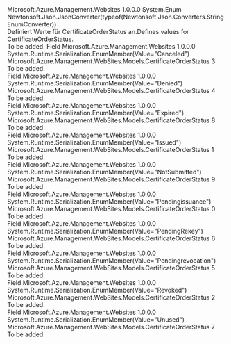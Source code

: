 <Type Name="CertificateOrderStatus" FullName="Microsoft.Azure.Management.WebSites.Models.CertificateOrderStatus">
  <TypeSignature Language="C#" Value="public enum CertificateOrderStatus" />
  <TypeSignature Language="ILAsm" Value=".class public auto ansi sealed CertificateOrderStatus extends System.Enum" />
  <TypeSignature Language="DocId" Value="T:Microsoft.Azure.Management.WebSites.Models.CertificateOrderStatus" />
  <TypeSignature Language="VB.NET" Value="Public Enum CertificateOrderStatus" />
  <TypeSignature Language="F#" Value="type CertificateOrderStatus = " />
  <AssemblyInfo>
    <AssemblyName>Microsoft.Azure.Management.Websites</AssemblyName>
    <AssemblyVersion>1.0.0.0</AssemblyVersion>
  </AssemblyInfo>
  <Base>
    <BaseTypeName>System.Enum</BaseTypeName>
  </Base>
  <Attributes>
    <Attribute>
      <AttributeName>Newtonsoft.Json.JsonConverter(typeof(Newtonsoft.Json.Converters.StringEnumConverter))</AttributeName>
    </Attribute>
  </Attributes>
  <Docs>
    <summary>
            <span data-ttu-id="da8ae-101">Definiert Werte für CertificateOrderStatus an.</span><span class="sxs-lookup"><span data-stu-id="da8ae-101">Defines values for CertificateOrderStatus.</span></span>
            </summary>
    <remarks>To be added.</remarks>
  </Docs>
  <Members>
    <Member MemberName="Canceled">
      <MemberSignature Language="C#" Value="Canceled" />
      <MemberSignature Language="ILAsm" Value=".field public static literal valuetype Microsoft.Azure.Management.WebSites.Models.CertificateOrderStatus Canceled = int32(3)" />
      <MemberSignature Language="DocId" Value="F:Microsoft.Azure.Management.WebSites.Models.CertificateOrderStatus.Canceled" />
      <MemberSignature Language="VB.NET" Value="Canceled" />
      <MemberSignature Language="F#" Value="Canceled = 3" Usage="Microsoft.Azure.Management.WebSites.Models.CertificateOrderStatus.Canceled" />
      <MemberType>Field</MemberType>
      <AssemblyInfo>
        <AssemblyName>Microsoft.Azure.Management.Websites</AssemblyName>
        <AssemblyVersion>1.0.0.0</AssemblyVersion>
      </AssemblyInfo>
      <Attributes>
        <Attribute>
          <AttributeName>System.Runtime.Serialization.EnumMember(Value="Canceled")</AttributeName>
        </Attribute>
      </Attributes>
      <ReturnValue>
        <ReturnType>Microsoft.Azure.Management.WebSites.Models.CertificateOrderStatus</ReturnType>
      </ReturnValue>
      <MemberValue>3</MemberValue>
      <Docs>
        <summary>To be added.</summary>
      </Docs>
    </Member>
    <Member MemberName="Denied">
      <MemberSignature Language="C#" Value="Denied" />
      <MemberSignature Language="ILAsm" Value=".field public static literal valuetype Microsoft.Azure.Management.WebSites.Models.CertificateOrderStatus Denied = int32(4)" />
      <MemberSignature Language="DocId" Value="F:Microsoft.Azure.Management.WebSites.Models.CertificateOrderStatus.Denied" />
      <MemberSignature Language="VB.NET" Value="Denied" />
      <MemberSignature Language="F#" Value="Denied = 4" Usage="Microsoft.Azure.Management.WebSites.Models.CertificateOrderStatus.Denied" />
      <MemberType>Field</MemberType>
      <AssemblyInfo>
        <AssemblyName>Microsoft.Azure.Management.Websites</AssemblyName>
        <AssemblyVersion>1.0.0.0</AssemblyVersion>
      </AssemblyInfo>
      <Attributes>
        <Attribute>
          <AttributeName>System.Runtime.Serialization.EnumMember(Value="Denied")</AttributeName>
        </Attribute>
      </Attributes>
      <ReturnValue>
        <ReturnType>Microsoft.Azure.Management.WebSites.Models.CertificateOrderStatus</ReturnType>
      </ReturnValue>
      <MemberValue>4</MemberValue>
      <Docs>
        <summary>To be added.</summary>
      </Docs>
    </Member>
    <Member MemberName="Expired">
      <MemberSignature Language="C#" Value="Expired" />
      <MemberSignature Language="ILAsm" Value=".field public static literal valuetype Microsoft.Azure.Management.WebSites.Models.CertificateOrderStatus Expired = int32(8)" />
      <MemberSignature Language="DocId" Value="F:Microsoft.Azure.Management.WebSites.Models.CertificateOrderStatus.Expired" />
      <MemberSignature Language="VB.NET" Value="Expired" />
      <MemberSignature Language="F#" Value="Expired = 8" Usage="Microsoft.Azure.Management.WebSites.Models.CertificateOrderStatus.Expired" />
      <MemberType>Field</MemberType>
      <AssemblyInfo>
        <AssemblyName>Microsoft.Azure.Management.Websites</AssemblyName>
        <AssemblyVersion>1.0.0.0</AssemblyVersion>
      </AssemblyInfo>
      <Attributes>
        <Attribute>
          <AttributeName>System.Runtime.Serialization.EnumMember(Value="Expired")</AttributeName>
        </Attribute>
      </Attributes>
      <ReturnValue>
        <ReturnType>Microsoft.Azure.Management.WebSites.Models.CertificateOrderStatus</ReturnType>
      </ReturnValue>
      <MemberValue>8</MemberValue>
      <Docs>
        <summary>To be added.</summary>
      </Docs>
    </Member>
    <Member MemberName="Issued">
      <MemberSignature Language="C#" Value="Issued" />
      <MemberSignature Language="ILAsm" Value=".field public static literal valuetype Microsoft.Azure.Management.WebSites.Models.CertificateOrderStatus Issued = int32(1)" />
      <MemberSignature Language="DocId" Value="F:Microsoft.Azure.Management.WebSites.Models.CertificateOrderStatus.Issued" />
      <MemberSignature Language="VB.NET" Value="Issued" />
      <MemberSignature Language="F#" Value="Issued = 1" Usage="Microsoft.Azure.Management.WebSites.Models.CertificateOrderStatus.Issued" />
      <MemberType>Field</MemberType>
      <AssemblyInfo>
        <AssemblyName>Microsoft.Azure.Management.Websites</AssemblyName>
        <AssemblyVersion>1.0.0.0</AssemblyVersion>
      </AssemblyInfo>
      <Attributes>
        <Attribute>
          <AttributeName>System.Runtime.Serialization.EnumMember(Value="Issued")</AttributeName>
        </Attribute>
      </Attributes>
      <ReturnValue>
        <ReturnType>Microsoft.Azure.Management.WebSites.Models.CertificateOrderStatus</ReturnType>
      </ReturnValue>
      <MemberValue>1</MemberValue>
      <Docs>
        <summary>To be added.</summary>
      </Docs>
    </Member>
    <Member MemberName="NotSubmitted">
      <MemberSignature Language="C#" Value="NotSubmitted" />
      <MemberSignature Language="ILAsm" Value=".field public static literal valuetype Microsoft.Azure.Management.WebSites.Models.CertificateOrderStatus NotSubmitted = int32(9)" />
      <MemberSignature Language="DocId" Value="F:Microsoft.Azure.Management.WebSites.Models.CertificateOrderStatus.NotSubmitted" />
      <MemberSignature Language="VB.NET" Value="NotSubmitted" />
      <MemberSignature Language="F#" Value="NotSubmitted = 9" Usage="Microsoft.Azure.Management.WebSites.Models.CertificateOrderStatus.NotSubmitted" />
      <MemberType>Field</MemberType>
      <AssemblyInfo>
        <AssemblyName>Microsoft.Azure.Management.Websites</AssemblyName>
        <AssemblyVersion>1.0.0.0</AssemblyVersion>
      </AssemblyInfo>
      <Attributes>
        <Attribute>
          <AttributeName>System.Runtime.Serialization.EnumMember(Value="NotSubmitted")</AttributeName>
        </Attribute>
      </Attributes>
      <ReturnValue>
        <ReturnType>Microsoft.Azure.Management.WebSites.Models.CertificateOrderStatus</ReturnType>
      </ReturnValue>
      <MemberValue>9</MemberValue>
      <Docs>
        <summary>To be added.</summary>
      </Docs>
    </Member>
    <Member MemberName="Pendingissuance">
      <MemberSignature Language="C#" Value="Pendingissuance" />
      <MemberSignature Language="ILAsm" Value=".field public static literal valuetype Microsoft.Azure.Management.WebSites.Models.CertificateOrderStatus Pendingissuance = int32(0)" />
      <MemberSignature Language="DocId" Value="F:Microsoft.Azure.Management.WebSites.Models.CertificateOrderStatus.Pendingissuance" />
      <MemberSignature Language="VB.NET" Value="Pendingissuance" />
      <MemberSignature Language="F#" Value="Pendingissuance = 0" Usage="Microsoft.Azure.Management.WebSites.Models.CertificateOrderStatus.Pendingissuance" />
      <MemberType>Field</MemberType>
      <AssemblyInfo>
        <AssemblyName>Microsoft.Azure.Management.Websites</AssemblyName>
        <AssemblyVersion>1.0.0.0</AssemblyVersion>
      </AssemblyInfo>
      <Attributes>
        <Attribute>
          <AttributeName>System.Runtime.Serialization.EnumMember(Value="Pendingissuance")</AttributeName>
        </Attribute>
      </Attributes>
      <ReturnValue>
        <ReturnType>Microsoft.Azure.Management.WebSites.Models.CertificateOrderStatus</ReturnType>
      </ReturnValue>
      <MemberValue>0</MemberValue>
      <Docs>
        <summary>To be added.</summary>
      </Docs>
    </Member>
    <Member MemberName="PendingRekey">
      <MemberSignature Language="C#" Value="PendingRekey" />
      <MemberSignature Language="ILAsm" Value=".field public static literal valuetype Microsoft.Azure.Management.WebSites.Models.CertificateOrderStatus PendingRekey = int32(6)" />
      <MemberSignature Language="DocId" Value="F:Microsoft.Azure.Management.WebSites.Models.CertificateOrderStatus.PendingRekey" />
      <MemberSignature Language="VB.NET" Value="PendingRekey" />
      <MemberSignature Language="F#" Value="PendingRekey = 6" Usage="Microsoft.Azure.Management.WebSites.Models.CertificateOrderStatus.PendingRekey" />
      <MemberType>Field</MemberType>
      <AssemblyInfo>
        <AssemblyName>Microsoft.Azure.Management.Websites</AssemblyName>
        <AssemblyVersion>1.0.0.0</AssemblyVersion>
      </AssemblyInfo>
      <Attributes>
        <Attribute>
          <AttributeName>System.Runtime.Serialization.EnumMember(Value="PendingRekey")</AttributeName>
        </Attribute>
      </Attributes>
      <ReturnValue>
        <ReturnType>Microsoft.Azure.Management.WebSites.Models.CertificateOrderStatus</ReturnType>
      </ReturnValue>
      <MemberValue>6</MemberValue>
      <Docs>
        <summary>To be added.</summary>
      </Docs>
    </Member>
    <Member MemberName="Pendingrevocation">
      <MemberSignature Language="C#" Value="Pendingrevocation" />
      <MemberSignature Language="ILAsm" Value=".field public static literal valuetype Microsoft.Azure.Management.WebSites.Models.CertificateOrderStatus Pendingrevocation = int32(5)" />
      <MemberSignature Language="DocId" Value="F:Microsoft.Azure.Management.WebSites.Models.CertificateOrderStatus.Pendingrevocation" />
      <MemberSignature Language="VB.NET" Value="Pendingrevocation" />
      <MemberSignature Language="F#" Value="Pendingrevocation = 5" Usage="Microsoft.Azure.Management.WebSites.Models.CertificateOrderStatus.Pendingrevocation" />
      <MemberType>Field</MemberType>
      <AssemblyInfo>
        <AssemblyName>Microsoft.Azure.Management.Websites</AssemblyName>
        <AssemblyVersion>1.0.0.0</AssemblyVersion>
      </AssemblyInfo>
      <Attributes>
        <Attribute>
          <AttributeName>System.Runtime.Serialization.EnumMember(Value="Pendingrevocation")</AttributeName>
        </Attribute>
      </Attributes>
      <ReturnValue>
        <ReturnType>Microsoft.Azure.Management.WebSites.Models.CertificateOrderStatus</ReturnType>
      </ReturnValue>
      <MemberValue>5</MemberValue>
      <Docs>
        <summary>To be added.</summary>
      </Docs>
    </Member>
    <Member MemberName="Revoked">
      <MemberSignature Language="C#" Value="Revoked" />
      <MemberSignature Language="ILAsm" Value=".field public static literal valuetype Microsoft.Azure.Management.WebSites.Models.CertificateOrderStatus Revoked = int32(2)" />
      <MemberSignature Language="DocId" Value="F:Microsoft.Azure.Management.WebSites.Models.CertificateOrderStatus.Revoked" />
      <MemberSignature Language="VB.NET" Value="Revoked" />
      <MemberSignature Language="F#" Value="Revoked = 2" Usage="Microsoft.Azure.Management.WebSites.Models.CertificateOrderStatus.Revoked" />
      <MemberType>Field</MemberType>
      <AssemblyInfo>
        <AssemblyName>Microsoft.Azure.Management.Websites</AssemblyName>
        <AssemblyVersion>1.0.0.0</AssemblyVersion>
      </AssemblyInfo>
      <Attributes>
        <Attribute>
          <AttributeName>System.Runtime.Serialization.EnumMember(Value="Revoked")</AttributeName>
        </Attribute>
      </Attributes>
      <ReturnValue>
        <ReturnType>Microsoft.Azure.Management.WebSites.Models.CertificateOrderStatus</ReturnType>
      </ReturnValue>
      <MemberValue>2</MemberValue>
      <Docs>
        <summary>To be added.</summary>
      </Docs>
    </Member>
    <Member MemberName="Unused">
      <MemberSignature Language="C#" Value="Unused" />
      <MemberSignature Language="ILAsm" Value=".field public static literal valuetype Microsoft.Azure.Management.WebSites.Models.CertificateOrderStatus Unused = int32(7)" />
      <MemberSignature Language="DocId" Value="F:Microsoft.Azure.Management.WebSites.Models.CertificateOrderStatus.Unused" />
      <MemberSignature Language="VB.NET" Value="Unused" />
      <MemberSignature Language="F#" Value="Unused = 7" Usage="Microsoft.Azure.Management.WebSites.Models.CertificateOrderStatus.Unused" />
      <MemberType>Field</MemberType>
      <AssemblyInfo>
        <AssemblyName>Microsoft.Azure.Management.Websites</AssemblyName>
        <AssemblyVersion>1.0.0.0</AssemblyVersion>
      </AssemblyInfo>
      <Attributes>
        <Attribute>
          <AttributeName>System.Runtime.Serialization.EnumMember(Value="Unused")</AttributeName>
        </Attribute>
      </Attributes>
      <ReturnValue>
        <ReturnType>Microsoft.Azure.Management.WebSites.Models.CertificateOrderStatus</ReturnType>
      </ReturnValue>
      <MemberValue>7</MemberValue>
      <Docs>
        <summary>To be added.</summary>
      </Docs>
    </Member>
  </Members>
</Type>